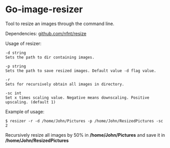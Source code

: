 # Go-image-resizer
Tool to resize an images through the command line.

Dependencies: [github.com/nfnt/resize](github.com/nfnt/resize)

Usage of resizer:

    -d string
    Sets the path to dir containing images.
      
    -p string
    Sets the path to save resized images. Default value -d flag value.
  
    -r	
    Sets for recursively obtain all images in directory.
    
    -sc int
    Set x times scaling value. Negative means downscaling. Positive upscaling. (default 1)

Example of usage:

    $ resizer -r -d /home/John/Pictures -p /home/John/ResizedPictures -sc 2

Recursively resize all images by 50% in **/home/John/Pictures** and save it in **/home/John/ResizedPictures** 
